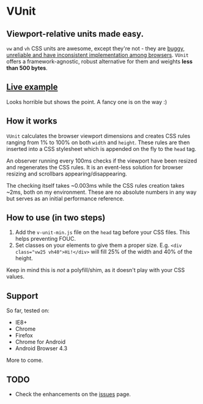 VUnit
======

## Viewport-relative units made easy.
`vw` and `vh` CSS units are awesome, except they're not - they are [buggy, unreliable and have inconsistent implementation among browsers](http://caniuse.com/#feat=viewport-units). `VUnit` offers a framework-agnostic, robust alternative for them and weights **less than 500 bytes**.

## [Live example](http://joaocunha.github.io/v-unit/)
Looks horrible but shows the point. A fancy one is on the way :)

## How it works
`VUnit` calculates the browser viewport dimensions and creates CSS rules ranging from 1% to 100% on both `width` and `height`. These rules are then inserted into a CSS stylesheet which is appended on the fly to the `head` tag.

An observer running every 100ms checks if the viewport have been resized and regenerates the CSS rules. It is an event-less solution for browser resizing and scrollbars appearing/disappearing.

The checking itself takes ~0.003ms while the CSS rules creation takes ~2ms, both on my environment. These are no absolute numbers in any way but serves as an initial performance reference.

## How to use (in two steps)
1. Add the `v-unit-min.js` file on the `head` tag before your CSS files. This helps preventing FOUC.
2. Set classes on your elements to give them a proper size. E.g. `<div class="vw25 vh40">Hi!</div>` will fill 25% of the width and 40% of the height.

Keep in mind this is *not* a polyfill/shim, as it doesn't play with your CSS values.

## Support
So far, tested on:
- IE8+
- Chrome
- Firefox
- Chrome for Android
- Android Browser 4.3
 
More to come.

## TODO
- Check the enhancements on the [issues](https://github.com/joaocunha/v-unit/issues) page.
